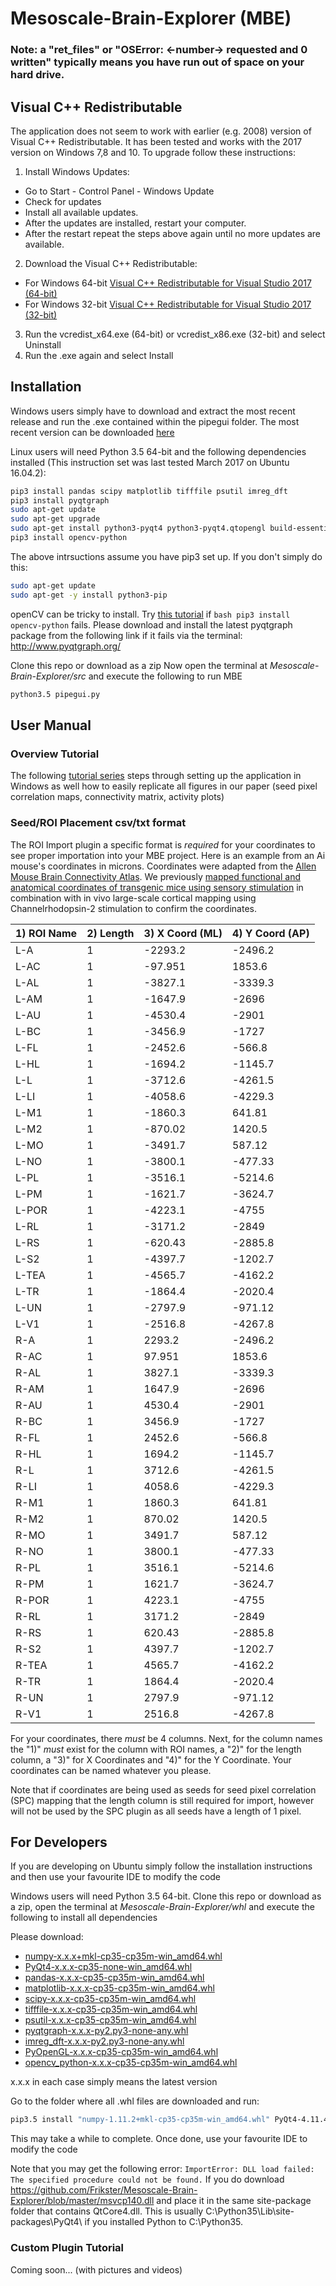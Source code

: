# Mesoscale-Brain-Explorer (MBE)

### Note: a "ret_files" or "OSError: <-number-> requested and 0 written" typically means you have run out of space on your hard drive.

## Visual C++ Redistributable 
The application does not seem to work with earlier (e.g. 2008) version of Visual C++ Redistributable. It has been tested and works with the 2017 version on Windows 7,8 and 10. To upgrade follow these instructions:

1. Install Windows Updates:
  * Go to Start - Control Panel - Windows Update
  * Check for updates
  * Install all available updates.
  * After the updates are installed, restart your computer.
  * After the restart repeat the steps above again until no more updates are available.
2. Download the Visual C++ Redistributable:
  * For Windows 64-bit
[Visual C++ Redistributable for Visual Studio 2017 (64-bit)](http://download.microsoft.com/download/9/3/F/93FCF1E7-E6A4-478B-96E7-D4B285925B00/vc_redist.x64.exe)
  * For Windows 32-bit
[Visual C++ Redistributable for Visual Studio 2017 (32-bit)](http://download.microsoft.com/download/9/3/F/93FCF1E7-E6A4-478B-96E7-D4B285925B00/vc_redist.x86.exe)
3. Run the vcredist_x64.exe (64-bit) or vcredist_x86.exe (32-bit) and select Uninstall
4. Run the .exe again and select Install


## Installation

Windows users simply have to download and extract the most recent 
release and run the .exe contained within the pipegui folder.
The most recent version can be downloaded [here](https://github.com/Frikster/Mesoscale-Brain-Explorer/releases/tag/0.7.4)

Linux users will need Python 3.5 64-bit and the following dependencies 
installed (This instruction set was last tested March 2017 on Ubuntu 16.04.2):
```bash
pip3 install pandas scipy matplotlib tifffile psutil imreg_dft
pip3 install pyqtgraph
sudo apt-get update
sudo apt-get upgrade
sudo apt-get install python3-pyqt4 python3-pyqt4.qtopengl build-essential libgtk2.0-dev libjpeg-dev libtiff5-dev libjasper-dev libopenexr-dev cmake python-dev python-numpy python-tk libtbb-dev libeigen3-dev yasm libfaac-dev libopencore-amrnb-dev libopencore-amrwb-dev libtheora-dev libvorbis-dev libxvidcore-dev libx264-dev libqt4-dev libqt4-opengl-dev sphinx-common texlive-latex-extra libv4l-dev libdc1394-22-dev libavcodec-dev libavformat-dev libswscale-dev default-jdk ant libvtk5-qt4-dev
pip3 install opencv-python
```

The above intrsuctions assume you have pip3 set up. If you don't simply do this:
```bash
sudo apt-get update
sudo apt-get -y install python3-pip
```

openCV can be tricky to install. Try [this tutorial](https://www.begueradj.com/installing-opencv-3.2.0-for-python-3.5.2-on-ubuntu-16.04.2-lts.html) if ```bash pip3 install opencv-python``` fails. Please download and install the latest pyqtgraph package from the following link if it fails via the terminal: http://www.pyqtgraph.org/

Clone this repo or download as a zip
Now open the terminal at *Mesoscale-Brain-Explorer/src* and execute the 
following to run MBE
```bash
python3.5 pipegui.py
```

## User Manual
### Overview Tutorial
The following [tutorial series](https://www.youtube.com/playlist?list=PLlnQ3H3mPPQROgoe-t3Hrhv4zdiJyw5Gs) steps through setting up the application in Windows as well how to easily replicate all figures in our paper (seed pixel correlation maps, connectivity matrix, activity plots)

### Seed/ROI Placement csv/txt format
The ROI Import plugin a specific format is *required* for your coordinates to see proper importation into your MBE project. Here is an example from an Ai mouse's coordinates in microns.  Coordinates were adapted from the [Allen Mouse Brain Connectivity Atlas](http://connectivity.brain-map.org/). We previously [mapped functional and anatomical coordinates of transgenic mice using sensory stimulation](https://www.ncbi.nlm.nih.gov/pubmed/22435052) in combination with in vivo large-scale cortical mapping using Channelrhodopsin-2 stimulation to confirm the coordinates.

| 1) ROI Name   | 2) Length     | 3) X Coord (ML)  | 4) Y Coord (AP) |
| ------------- | ------------- | ---------------- | ----------------|
| L-A          | 1             | -2293.2          |  -2496.2        |
| L-AC          | 1             | -97.951          |  1853.6        |
| L-AL          | 1             | -3827.1          |  -3339.3        |
| L-AM          | 1             | -1647.9          |   -2696        |
| L-AU          | 1             | -4530.4          |   -2901        |
| L-BC          | 1             | -3456.9           |  -1727        |
| L-FL          | 1             | -2452.6           |  -566.8        |
| L-HL          | 1             |  -1694.2          |  -1145.7        |
| L-L          | 1             |  -3712.6          |  -4261.5        |
| L-LI          | 1             |  -4058.6          |  -4229.3        |
| L-M1          | 1             |  -1860.3          |   641.81        |
| L-M2          | 1             |  -870.02          |   1420.5        |
| L-MO          | 1             |  -3491.7           |  587.12        |
| L-NO          | 1             |  -3800.1           |   -477.33     |
| L-PL          | 1             | -3516.1          |  -5214.6        |
| L-PM          | 1             | -1621.7          |  -3624.7        |
| L-POR          | 1             | -4223.1          |     -4755      |
| L-RL          | 1             | -3171.2          |   -2849        |
| L-RS          | 1             |  -620.43          |   -2885.8        |
| L-S2          | 1             | -4397.7           |  -1202.7        |
| L-TEA          | 1             | -4565.7           |   -4162.2        |
| L-TR          | 1             |  -1864.4          |  -2020.4        |
| L-UN          | 1             |  -2797.9          |  -971.12        |
| L-V1          | 1             |  -2516.8          |   -4267.8        |
| R-A          | 1             |  2293.2          |  -2496.2        |
| R-AC          | 1             |  97.951          |  1853.6        |
| R-AL          | 1             |  3827.1          |  -3339.3        |
| R-AM          | 1             | 1647.9          |   -2696        |
| R-AU          | 1             | 4530.4          |   -2901        |
| R-BC          | 1             | 3456.9           |  -1727        |
| R-FL          | 1             | 2452.6           |  -566.8        |
| R-HL          | 1             |  1694.2          |  -1145.7        |
| R-L          | 1             |  3712.6          |  -4261.5        |
| R-LI          | 1             |  4058.6          |  -4229.3        |
| R-M1          | 1             |  1860.3          |   641.81        |
| R-M2          | 1             |  870.02          |   1420.5        |
| R-MO          | 1             |  3491.7           |  587.12        |
| R-NO          | 1             |  3800.1           |   -477.33     |
| R-PL          | 1             | 3516.1          |  -5214.6        |
| R-PM          | 1             | 1621.7          |  -3624.7        |
| R-POR          | 1             | 4223.1          |     -4755      |
| R-RL          | 1             | 3171.2          |   -2849        |
| R-RS          | 1             |  620.43          |   -2885.8        |
| R-S2          | 1             | 4397.7           |  -1202.7        |
| R-TEA          | 1             | 4565.7           |   -4162.2        |
| R-TR          | 1             |  1864.4          |  -2020.4        |
| R-UN          | 1             |  2797.9          |  -971.12        |
| R-V1          | 1             |  2516.8          |   -4267.8        |


For your coordinates, there *must* be 4 columns. Next, for the column names the "1)" *must* exist for the column with ROI names, a "2)" for the length column, a "3)" for X Coordinates and "4)" for the Y Coordinate. Your coordinates can be named whatever you please. 

Note that if coordinates are being used as seeds for seed pixel correlation (SPC) mapping that the length column is still required for import, however will not be used by the SPC plugin as all seeds have a length of 1 pixel.

## For Developers
If you are developing on Ubuntu simply follow the installation 
instructions and then use your favourite IDE to modify the code

Windows users will need Python 3.5 64-bit. Clone 
this repo or download as a zip, open the terminal at
 *Mesoscale-Brain-Explorer/whl* and execute the 
following to install all dependencies

Please download:
* [numpy-x.x.x+mkl-cp35-cp35m-win_amd64.whl](http://www.lfd.uci.edu/~gohlke/pythonlibs/#numpy)
* [PyQt4-x.x.x-cp35-none-win_amd64.whl](http://www.lfd.uci.edu/~gohlke/pythonlibs/#pyqt4)
* [pandas-x.x.x-cp35-cp35m-win_amd64.whl](http://www.lfd.uci.edu/~gohlke/pythonlibs/#pandas)
* [matplotlib-x.x.x-cp35-cp35m-win_amd64.whl](http://www.lfd.uci.edu/~gohlke/pythonlibs/#matplotlib)
* [scipy-x.x.x-cp35-cp35m-win_amd64.whl](http://www.lfd.uci.edu/~gohlke/pythonlibs/#scipy)
* [tifffile-x.x.x-cp35-cp35m-win_amd64.whl](http://www.lfd.uci.edu/~gohlke/pythonlibs)
* [psutil-x.x.x-cp35-cp35m-win_amd64.whl](http://www.lfd.uci.edu/~gohlke/pythonlibs/#psutil)
* [pyqtgraph-x.x.x-py2.py3-none-any.whl](http://www.lfd.uci.edu/~gohlke/pythonlibs/)
* [imreg_dft-x.x.x-py2.py3-none-any.whl](http://www.lfd.uci.edu/~gohlke/pythonlibs/)
* [PyOpenGL-x.x.x-cp35-cp35m-win_amd64.whl](http://www.lfd.uci.edu/~gohlke/pythonlibs/#pyopengl)
* [opencv_python-x.x.x-cp35-cp35m-win_amd64.whl](http://www.lfd.uci.edu/~gohlke/pythonlibs/#opencv)

x.x.x in each case simply means the latest version

Go to the folder where all .whl files are downloaded and run:
```bash
pip3.5 install "numpy-1.11.2+mkl-cp35-cp35m-win_amd64.whl" PyQt4-4.11.4-cp35-none-win_amd64.whl pandas-0.19.1-cp35-cp35m-win_amd64.whl matplotlib-2.0.0b4-cp35-cp35m-win_amd64.whl scipy-0.18.1-cp35-cp35m-win_amd64.whl tifffile-2016.10.28-cp35-cp35m-win_amd64.whl psutil-5.0.0-cp35-cp35m-win_amd64.whl pyqtgraph-0.10.0-py2.py3-none-any.whl imreg_dft-2.0.0-py2.py3-none-any.whl PyOpenGL-3.1.1-cp35-cp35m-win_amd64.whl opencv_python-3.1.0-cp35-cp35m-win_amd64.whl
```
This may take a while to complete. 
Once done, use your favourite IDE to modify the code

Note that you may get the following error: `ImportError: DLL load failed: The specified procedure could not be found.` If you do download https://github.com/Frikster/Mesoscale-Brain-Explorer/blob/master/msvcp140.dll and place it in the same site-package folder that contains QtCore4.dll. This is usually C:\Python35\Lib\site-packages\PyQt4\ if you installed Python to C:\Python35.

### Custom Plugin Tutorial
Coming soon... (with pictures and videos)
